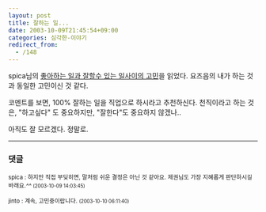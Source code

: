 ```yaml
---
layout: post
title: 잘하는 일...
date: 2003-10-09T21:45:54+09:00
categories: 심각한-이야기
redirect_from:
  - /148
---
```


spica님의 <a href="http://www.cuve.co.kr/blog/archives/000152.html">좋아하는 일과 잘할수 있는 일사이의 고민</a>을 읽었다. 요즈음의 내가 하는 것과 동일한 고민이신 것 같다.

코멘트를 보면, 100% 잘하는 일을 직업으로 하시라고 추천하신다. 천직이라고 하는 것은, "하고싶다" 도 중요하지만, "잘한다"도 중요하지 않겠나..

아직도 잘 모르겠다. 정말로.

* * *

### 댓글



<!--- cmt:312 --->
<!--- mail: --->
<!--- parent:0 --->

<small class=comment>spica : 하지만 직접 부딪히면, 말처럼 쉬운 결정은 아닌 것 같아요. 제권님도 가장 지혜롭게 판단하시길 바래요.*^^* <small>(2003-10-09 14:03:45)</small></small>


<!--- cmt:313 --->
<!--- mail: --->
<!--- parent:0 --->

<small class=comment>jinto : 계속, 고민중이랍니다. <small>(2003-10-10 06:11:40)</small></small>

